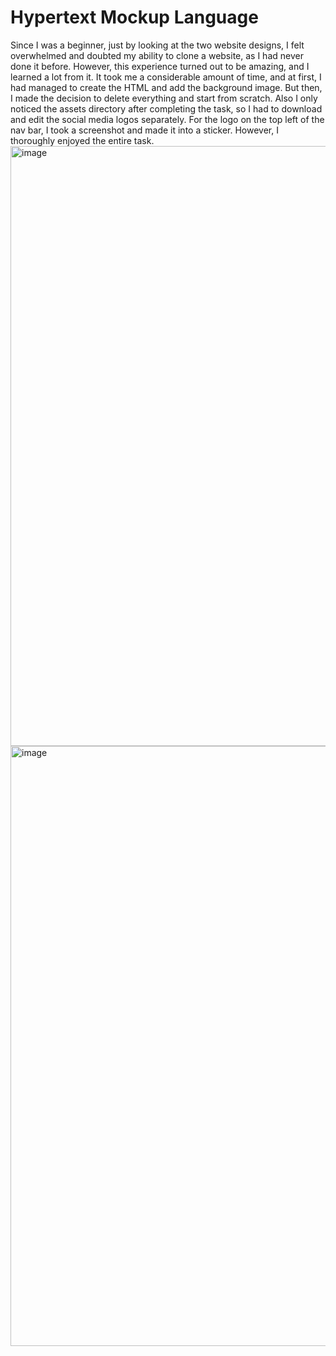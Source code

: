 # Hypertext Mockup Language
Since I was a beginner, just by looking at the two website designs, I felt overwhelmed and doubted my ability to clone a website, as I had never done it before. However, this experience turned out to be amazing, and I learned a lot from it. It took me a considerable amount of time, and at first, I had managed to create the HTML and add the background image. But then, I made the decision to delete everything and start from scratch. Also I only noticed the assets directory after completing the task, so I had to download and edit the social media logos separately. For the logo on the top left of the nav bar, I took a screenshot and made it into a sticker. However, I thoroughly enjoyed the entire task.
<img width="960" alt="image" src="https://github.com/meenusince2004/amfoss-tasks/assets/141951022/3b377683-2a13-41ae-85bf-5417e219b66e">
<img width="960" alt="image" src="https://github.com/meenusince2004/amfoss-tasks/assets/141951022/b30f0da1-c86a-4a39-b91f-0d9d524a8e6d">


